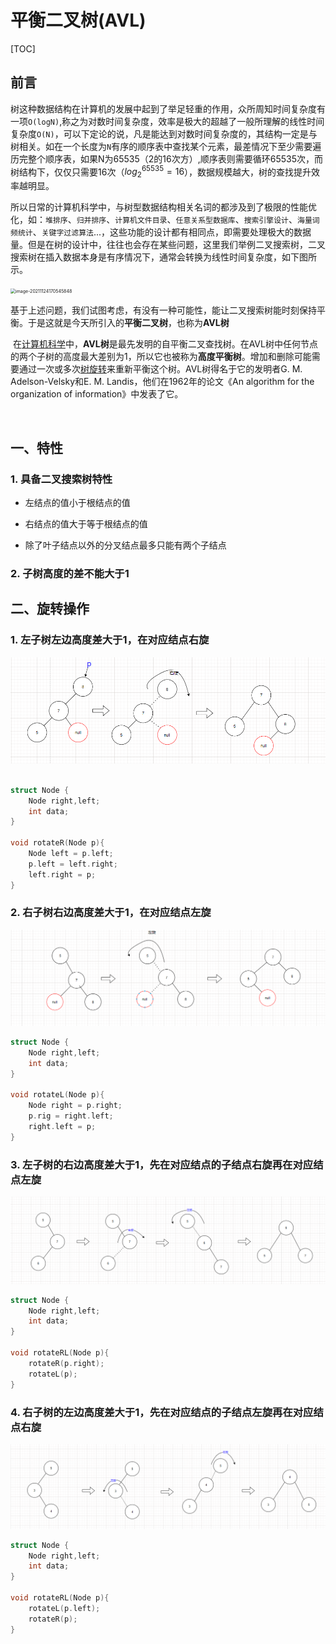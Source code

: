 # 平衡二叉树(AVL)

[TOC]

## 前言

​		树这种数据结构在计算机的发展中起到了举足轻重的作用，众所周知时间复杂度有一项`O(logN)`,称之为对数时间复杂度，效率是极大的超越了一般所理解的线性时间复杂度`O(N)`，可以下定论的说，凡是能达到对数时间复杂度的，其结构一定是与树相关。如在一个长度为`N`有序的顺序表中查找某个元素，最差情况下至少需要遍历完整个顺序表，如果N为65535（2的16次方）,顺序表则需要循环65535次，而树结构下，仅仅只需要16次（$log_2^{65535}=16$），数据规模越大，树的查找提升效率越明显。

​		所以日常的计算机科学中，与树型数据结构相关名词的都涉及到了极限的性能优化，如：`堆排序`、`归并排序`、`计算机文件目录`、`任意关系型数据库`、`搜索引擎设计`、`海量词频统计`、`关键字过滤算法`...，这些功能的设计都有相同点，即需要处理极大的数据量。但是在树的设计中，往往也会存在某些问题，这里我们举例二叉搜索树，二叉搜索树在插入数据本身是有序情况下，通常会转换为线性时间复杂度，如下图所示。

​	<img src="F:\NoteBook\AVL平衡树.assets\image-20211124170545848.png" alt="image-20211124170545848" style="zoom:50%;" />

​		基于上述问题，我们试图考虑，有没有一种可能性，能让二叉搜索树能时刻保持平衡。于是这就是今天所引入的**平衡二叉树**，也称为**AVL树**

​		在[计算机科学](https://baike.baidu.com/item/计算机科学/9132)中，**AVL树**是最先发明的自平衡二叉查找树。在AVL树中任何节点的两个子树的高度最大差别为1，所以它也被称为**高度平衡树**。增加和删除可能需要通过一次或多次[树旋转](https://baike.baidu.com/item/树旋转)来重新平衡这个树。AVL树得名于它的发明者G. M. Adelson-Velsky和E. M. Landis，他们在1962年的论文《An algorithm for the organization of information》中发表了它。

​	

## 一、特性

### 1. 具备二叉搜索树特性

+ 左结点的值小于根结点的值

+ 右结点的值大于等于根结点的值
+ 除了叶子结点以外的分叉结点最多只能有两个子结点

### 2. 子树高度的差不能大于1

## 二、旋转操作



### 1. 左子树左边高度差大于1，在对应结点右旋

![image-20211125102727425](./assets/image-20211125102727425.png)

```c++

struct Node {
    Node right,left;
    int data;
}

void rotateR(Node p){
    Node left = p.left;
    p.left = left.right;
    left.right = p;
}
```



### 2. 右子树右边高度差大于1，在对应结点左旋

![image-20211125101252122](./assets/image-20211125101252122.png)

```c++
struct Node {
    Node right,left;
    int data;
}

void rotateL(Node p){
    Node right = p.right;
    p.rig = right.left;
    right.left = p;
}
```



### 3. 左子树的右边高度差大于1，先在对应结点的子结点右旋再在对应结点左旋

![image-20211125105358858](./assets/image-20211125105358858.png)

```c++
struct Node {
    Node right,left;
    int data;
}

void rotateRL(Node p){
    rotateR(p.right);
    rotateL(p);
}
```



### 4. 右子树的左边高度差大于1，先在对应结点的子结点左旋再在对应结点右旋

![image-20211125110707106](./assets/image-20211125110707106.png)

```c++
struct Node {
    Node right,left;
    int data;
}

void rotateRL(Node p){
    rotateL(p.left);
    rotateR(p);
}
```

